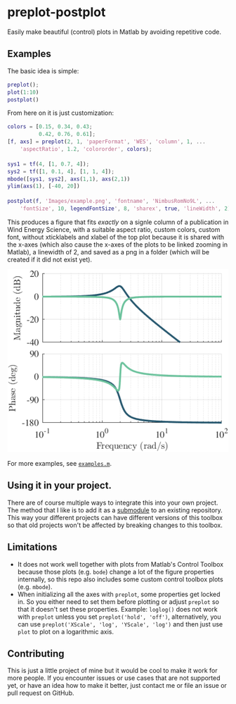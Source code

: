 # preplot-postplot
Easily make beautiful (control) plots in Matlab by avoiding repetitive code.


## Examples
The basic idea is simple:
```Matlab
preplot();
plot(1:10)
postplot()
```
From here on it is just customization:
```Matlab
colors = [0.15, 0.34, 0.43;
          0.42, 0.76, 0.61];
[f, axs] = preplot(2, 1, 'paperFormat', 'WES', 'column', 1, ...
    'aspectRatio', 1.2, 'colororder', colors);

sys1 = tf(4, [1, 0.7, 4]);
sys2 = tf([1, 0.1, 4], [1, 1, 4]);
mbode([sys1, sys2], axs(1,1), axs(2,1))
ylim(axs(1), [-40, 20])

postplot(f, 'Images/example.png', 'fontname', 'NimbusRomNo9L', ...
    'fontSize', 10, legendFontSize', 8, 'sharex', true, 'lineWidth', 2);
```
This produces a figure that fits _exactly_ on a signle column of a publication in Wind Energy
Science, with a suitable aspect ratio, custom colors, custom font, without xticklabels
and xlabel of the top plot because it is shared with the x-axes (which also cause the
x-axes of the plots to be linked zooming in Matlab), a linewidth of 2, and saved as a
png in a folder (which will be created if it did not exist yet).

![examples](Images/example.png)

For more examples, see [`examples.m`](src/examples.m).


## Using it in your project.
There are of course multiple ways to integrate this into your own project. The method
that I like is to add it as a
[submodule](https://git-scm.com/book/en/v2/Git-Tools-Submodules)  to an existing
repository. This way your different projects can have different versions of this toolbox
so that old projects won't be affected by breaking changes to this toolbox.


## Limitations
- It does not work well together with plots from Matlab's Control Toolbox because those
  plots (e.g. `bode`) change a lot of the figure properties internally, so this repo
  also includes some custom control toolbox plots (e.g. `mbode`).
- When initializing all the axes with `preplot`, some properties get locked in. So you
  either need to set them before plotting or adjust `preplot` so that it doesn't set
  these properties. Example: `loglog()` does not work with `preplot` unless you set
  `preplot('hold', 'off')`, alternatively, you can use
  `preplot('XScale', 'log', 'YScale', 'log')` and then just use `plot` to plot on a
  logarithmic axis.


## Contributing
This is just a little project of mine but it would be cool to make it work for more
people. If you encounter issues or use cases that are not supported yet, or have an idea
how to make it better, just contact me or file an issue or pull request on GitHub.
